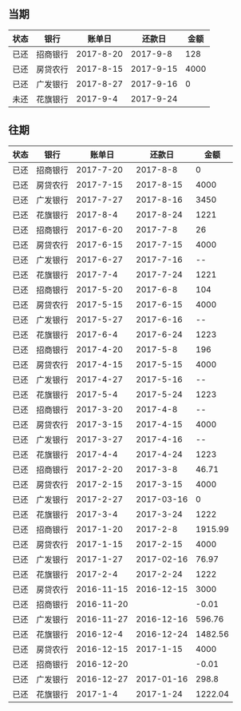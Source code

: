 ## 当期

| 状态   | 银行   | 账单日       | 还款日       | 金额   |
| ---- | ---- | --------- | --------- | ---- |
| 已还   | 招商银行 | 2017-8-20 | 2017-9-8  | 128  |
| 已还   | 房贷农行 | 2017-8-15 | 2017-9-15 | 4000 |
| 已还   | 广发银行 | 2017-8-27 | 2017-9-16 | 0    |
| 未还   | 花旗银行 | 2017-9-4  | 2017-9-24 |      |



## 往期

| 状态   | 银行   | 账单日        | 还款日        | 金额      |
| ---- | ---- | ---------- | ---------- | ------- |
| 已还   | 招商银行 | 2017-7-20  | 2017-8-8   | 0       |
| 已还   | 房贷农行 | 2017-7-15  | 2017-8-15  | 4000    |
| 已还   | 广发银行 | 2017-7-27  | 2017-8-16  | 3450    |
| 已还   | 花旗银行 | 2017-8-4   | 2017-8-24  | 1221    |
| 已还   | 招商银行 | 2017-6-20  | 2017-7-8   | 26      |
| 已还   | 房贷农行 | 2017-6-15  | 2017-7-15  | 4000    |
| 已还   | 广发银行 | 2017-6-27  | 2017-7-16  | --      |
| 已还   | 花旗银行 | 2017-7-4   | 2017-7-24  | 1221    |
| 已还   | 招商银行 | 2017-5-20  | 2017-6-8   | 104     |
| 已还   | 房贷农行 | 2017-5-15  | 2017-6-15  | 4000    |
| 已还   | 广发银行 | 2017-5-27  | 2017-6-16  | --      |
| 已还   | 花旗银行 | 2017-6-4   | 2017-6-24  | 1223    |
| 已还   | 招商银行 | 2017-4-20  | 2017-5-8   | 196     |
| 已还   | 房贷农行 | 2017-4-15  | 2017-5-15  | 4000    |
| 已还   | 广发银行 | 2017-4-27  | 2017-5-16  | --      |
| 已还   | 花旗银行 | 2017-5-4   | 2017-5-24  | 1223    |
| 已还   | 招商银行 | 2017-3-20  | 2017-4-8   | --      |
| 已还   | 房贷农行 | 2017-3-15  | 2017-4-15  | 4000    |
| 已还   | 广发银行 | 2017-3-27  | 2017-4-16  | --      |
| 已还   | 花旗银行 | 2017-4-4   | 2017-4-24  | 1223    |
| 已还   | 招商银行 | 2017-2-20  | 2017-3-8   | 46.71   |
| 已还   | 房贷农行 | 2017-2-15  | 2017-3-15  | 4000    |
| 已还   | 广发银行 | 2017-2-27  | 2017-03-16 | 0       |
| 已还   | 花旗银行 | 2017-3-4   | 2017-3-24  | 1222    |
| 已还   | 招商银行 | 2017-1-20  | 2017-2-8   | 1915.99 |
| 已还   | 房贷农行 | 2017-1-15  | 2017-2-15  | 4000    |
| 已还   | 广发银行 | 2017-1-27  | 2017-02-16 | 76.97   |
| 已还   | 花旗银行 | 2017-2-4   | 2017-2-24  | 1222    |
| 已还   | 房贷农行 | 2016-11-15 | 2016-12-15 | 3000    |
| 已还   | 招商银行 | 2016-11-20 |            | -0.01   |
| 已还   | 广发银行 | 2016-11-27 | 2016-12-16 | 596.76  |
| 已还   | 花旗银行 | 2016-12-4  | 2016-12-24 | 1482.56 |
| 已还   | 房贷农行 | 2016-12-15 | 2017-1-15  | 4000    |
| 已还   | 招商银行 | 2016-12-20 |            | -0.01   |
| 已还   | 广发银行 | 2016-12-27 | 2017-01-16 | 298.8   |
| 已还   | 花旗银行 | 2017-1-4   | 2017-1-24  | 1222.04 |
